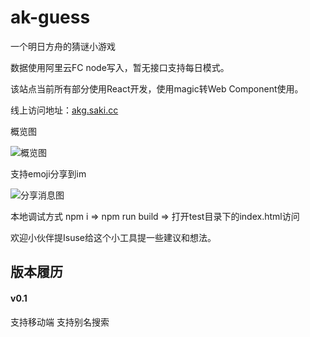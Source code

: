 # ak-guess
一个明日方舟的猜谜小游戏

数据使用阿里云FC node写入，暂无接口支持每日模式。

该站点当前所有部分使用React开发，使用magic转Web Component使用。

线上访问地址：[akg.saki.cc](http://akg.saki.cc)

概览图

![概览图](https://github.com/lie5860/ak-guess/blob/main/image/overview.png?raw=true)

支持emoji分享到im

![分享消息图](https://github.com/lie5860/ak-guess/blob/main/image/message.png?raw=true)

本地调试方式 npm i => npm run build => 打开test目录下的index.html访问

欢迎小伙伴提Isuse给这个小工具提一些建议和想法。

## 版本履历

#### v0.1
支持移动端 支持别名搜索
